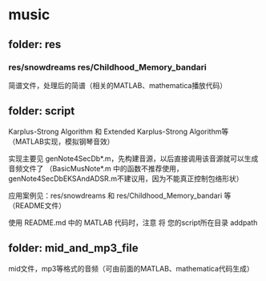 # music

## folder: res

### res/snowdreams res/Childhood_Memory_bandari
简谱文件，处理后的简谱（相关的MATLAB、mathematica播放代码）

## folder: script
Karplus-Strong Algorithm 和 Extended Karplus-Strong Algorithm等（MATLAB实现，模拟钢琴音效）

实现主要见 genNote4SecDb*.m，先构建音源，以后直接调用该音源就可以生成音频文件了 （BasicMusNote*.m 中的函数不推荐使用，genNote4SecDbEKSAndADSR.m不建议用，因为不能真正控制包络形状）

应用案例见：res/snowdreams 和 res/Childhood_Memory_bandari 等（README文件）

使用 README.md 中的 MATLAB 代码时，注意 将 您的script所在目录 addpath

## folder: mid_and_mp3_file
mid文件，mp3等格式的音频（可由前面的MATLAB、mathematica代码生成）
